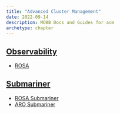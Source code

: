 ```yaml
---
title: "Advanced Cluster Management"
date: 2022-09-14
description: MOBB Docs and Guides for acm
archetype: chapter
---
```


## [Observability](./observability)
* [ROSA](./observability/rosa)

## [Submariner](./submariner)
* [ROSA Submariner](./submariner/rosa)
* [ARO Submariner](./submariner/aro)